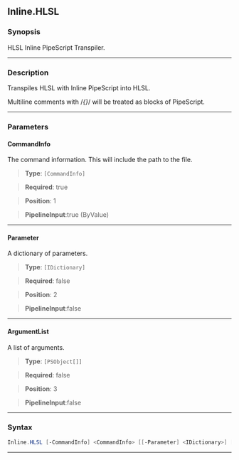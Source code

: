 Inline.HLSL
-----------
### Synopsis
HLSL Inline PipeScript Transpiler.

---
### Description

Transpiles HLSL with Inline PipeScript into HLSL.    

Multiline comments with /*{}*/ will be treated as blocks of PipeScript.

---
### Parameters
#### **CommandInfo**

The command information.  This will include the path to the file.



> **Type**: ```[CommandInfo]```

> **Required**: true

> **Position**: 1

> **PipelineInput**:true (ByValue)



---
#### **Parameter**

A dictionary of parameters.



> **Type**: ```[IDictionary]```

> **Required**: false

> **Position**: 2

> **PipelineInput**:false



---
#### **ArgumentList**

A list of arguments.



> **Type**: ```[PSObject[]]```

> **Required**: false

> **Position**: 3

> **PipelineInput**:false



---
### Syntax
```PowerShell
Inline.HLSL [-CommandInfo] <CommandInfo> [[-Parameter] <IDictionary>] [[-ArgumentList] <PSObject[]>] [<CommonParameters>]
```
---

